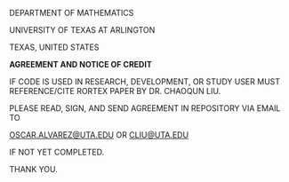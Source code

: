 DEPARTMENT OF MATHEMATICS

UNIVERSITY OF TEXAS AT ARLINGTON

TEXAS, UNITED STATES



**AGREEMENT AND NOTICE OF CREDIT**

IF CODE IS USED IN RESEARCH, DEVELOPMENT, OR STUDY USER MUST REFERENCE/CITE RORTEX PAPER BY DR. CHAOQUN LIU.

PLEASE READ, SIGN, AND SEND AGREEMENT IN REPOSITORY VIA EMAIL TO

OSCAR.ALVAREZ@UTA.EDU
OR
CLIU@UTA.EDU

IF NOT YET COMPLETED.

THANK YOU.
